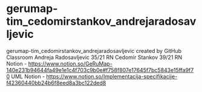 # gerumap-tim_cedomirstankov_andrejaradosavljevic
gerumap-tim_cedomirstankov_andrejaradosavljevic created by GitHub Classroom
Andreja Radosavljevic 35/21 RN
Cedomir Stankov 39/21 RN
Notion - https://www.notion.so/GeRuMap-140e231b94644fa49e1e1c4f703c9b0e#f758f807e17645f7bc5843e15ffa9f70
UML Notion - https://www.notion.so/Implementacija-specifikacije-f42360440bb24b6f8eed8a3bc122ded8
